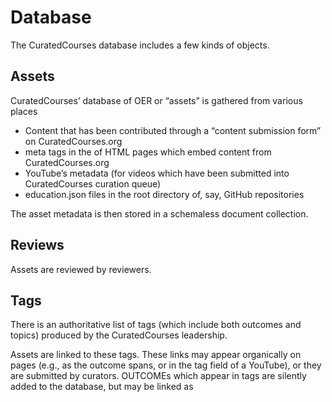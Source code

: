 # Database

The CuratedCourses database includes a few kinds of objects.

## Assets

CuratedCourses’ database of OER or “assets” is gathered from various places

- Content that has been contributed through a “content submission form” on CuratedCourses.org
- meta tags in the <head> of HTML pages which embed content from CuratedCourses.org
- YouTube’s metadata (for videos which have been submitted into CuratedCourses curation queue)
- education.json files in the root directory of, say, GitHub repositories

The asset metadata is then stored in a schemaless document collection.

## Reviews

Assets are reviewed by reviewers.

## Tags

There is an authoritative list of tags (which include both outcomes and topics) produced by the CuratedCourses leadership.

Assets are linked to these tags.  These links may appear organically
on pages (e.g., as the outcome spans, or in the tag field of a
YouTube), or they are submitted by curators.  OUTCOMEs which appear in
tags are silently added to the database, but may be linked as

